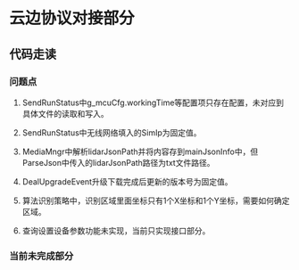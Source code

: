 # 云边协议对接部分

## 代码走读


### 问题点
1. SendRunStatus中g_mcuCfg.workingTime等配置项只存在配置，未对应到具体文件的读取和写入。
2. SendRunStatus中无线网络填入的SimIp为固定值。
3. MediaMngr中解析lidarJsonPath并将内容存到mainJsonInfo中，但ParseJson中传入的lidarJsonPath路径为txt文件路径。

4. DealUpgradeEvent升级下载完成后更新的版本号为固定值。
5. 算法识别策略中，识别区域里面坐标只有1个X坐标和1个Y坐标，需要如何确定区域。
6. 查询设置设备参数功能未实现，当前只实现接口部分。


### 当前未完成部分
